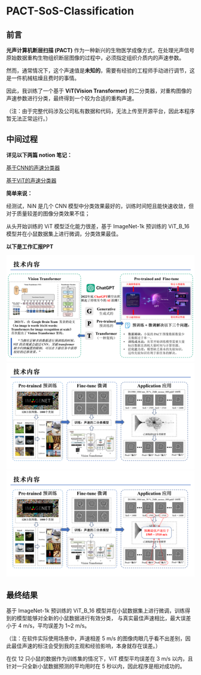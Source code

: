# PACT-SoS-Classification

## 前言

**光声计算机断层扫描 (PACT)** 作为一种新兴的生物医学成像方式，在处理光声信号原始数据重构生物组织断层图像的过程中，必须指定组织介质内的声速参数。

然而，通常情况下，这个声速值是**未知的**，需要有经验的工程师手动进行调节，这是一件机械枯燥且费时的事情。

因此，我训练了一个基于 **ViT(Vision Transformer)** 的二分类器，对重构图像的声速参数进行分类，最终得到一个较为合适的重构声速。

（注：由于完整代码涉及公司私有数据和代码，无法上传至开源平台，因此本程序暂无法正常运行。）

## 中间过程

**详见以下两篇 notion 笔记：**

[基于CNN的声速分类器](https://www.notion.so/CNN-2255fc5d0a698000996efb0380b9150a)

[基于ViT的声速分类器](https://www.notion.so/ViT-2375fc5d0a69804c9eddd4cf432285a4)

**简单来说：**

经测试，NiN 是几个 CNN 模型中分类效果最好的，训练时间短且能快速收敛，但对于质量较差的图像分类效果不佳；

从头开始训练的 ViT 模型泛化能力很差，基于 ImageNet-1k 预训练的 ViT_B_16 模型并在小鼠数据集上进行微调，分类效果最佳。

**以下是工作汇报PPT**

![](imgs/001.png)
![](imgs/002.png)
![](imgs/003.png)

## 最终结果

基于 ImageNet-1k 预训练的 ViT_B_16 模型并在小鼠数据集上进行微调，训练得到的模型能够对全新的小鼠数据进行有效分类，
与真实最佳声速相比，最大误差小于 4 m/s，平均误差为 1~2 m/s。

（注：在软件实际使用场景中，声速相差 5 m/s 的图像肉眼几乎看不出差别，因此最佳声速的标注会受到我的主观和经验影响，本身就存在误差。）

在仅 12 只小鼠的数据作为训练集的情况下，ViT 模型平均误差在 3 m/s 以内，且针对一只全新小鼠数据预测的平均用时在 5 秒以内，因此程序是相对成功的。

